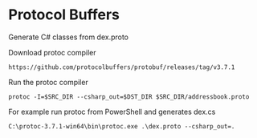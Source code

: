 Protocol Buffers 
================

Generate C# classes from dex.proto

Download protoc compiler

```
https://github.com/protocolbuffers/protobuf/releases/tag/v3.7.1
```


Run the protoc compiler

```
protoc -I=$SRC_DIR --csharp_out=$DST_DIR $SRC_DIR/addressbook.proto
```

For example run protoc from PowerShell and generates dex.cs
```
C:\protoc-3.7.1-win64\bin\protoc.exe .\dex.proto --csharp_out=.
```